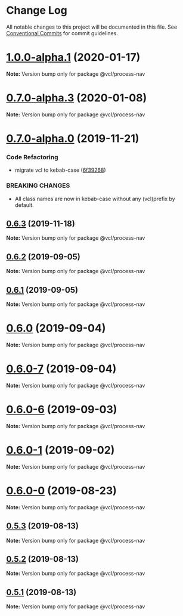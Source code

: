 # Change Log

All notable changes to this project will be documented in this file.
See [Conventional Commits](https://conventionalcommits.org) for commit guidelines.

# [1.0.0-alpha.1](https://github.com/vcl/process-nav/compare/v0.7.0-alpha.3...v1.0.0-alpha.1) (2020-01-17)

**Note:** Version bump only for package @vcl/process-nav





# [0.7.0-alpha.3](https://github.com/vcl/process-nav/compare/v0.7.0-alpha.0...v0.7.0-alpha.3) (2020-01-08)

**Note:** Version bump only for package @vcl/process-nav





# [0.7.0-alpha.0](https://github.com/vcl/process-nav/compare/v0.6.2...v0.7.0-alpha.0) (2019-11-21)


### Code Refactoring

* migrate vcl to kebab-case ([6f39268](https://github.com/vcl/process-nav/commit/6f39268fe95b3f48d44da527e7e283e97eca04cd))


### BREAKING CHANGES

* All class names are now in kebab-case without any (vcl)prefix by default.





## [0.6.3](https://github.com/vcl/process-nav/compare/v0.6.2...v0.6.3) (2019-11-18)

**Note:** Version bump only for package @vcl/process-nav





## [0.6.2](https://github.com/vcl/process-nav/compare/v0.6.1...v0.6.2) (2019-09-05)

**Note:** Version bump only for package @vcl/process-nav





## [0.6.1](https://github.com/vcl/process-nav/compare/v0.6.0...v0.6.1) (2019-09-05)

**Note:** Version bump only for package @vcl/process-nav





# [0.6.0](https://github.com/vcl/process-nav/compare/v0.6.0-7...v0.6.0) (2019-09-04)

**Note:** Version bump only for package @vcl/process-nav





# [0.6.0-7](https://github.com/vcl/process-nav/compare/v0.6.0-5...v0.6.0-7) (2019-09-04)

**Note:** Version bump only for package @vcl/process-nav





# [0.6.0-6](https://github.com/vcl/process-nav/compare/v0.6.0-5...v0.6.0-6) (2019-09-03)

**Note:** Version bump only for package @vcl/process-nav





# [0.6.0-1](https://github.com/vcl/process-nav/compare/v0.6.0-0...v0.6.0-1) (2019-09-02)

**Note:** Version bump only for package @vcl/process-nav





# [0.6.0-0](https://github.com/vcl/process-nav/compare/v0.5.4...v0.6.0-0) (2019-08-23)

**Note:** Version bump only for package @vcl/process-nav





## [0.5.3](https://github.com/vcl/process-nav/compare/v0.5.1...v0.5.3) (2019-08-13)

**Note:** Version bump only for package @vcl/process-nav





## [0.5.2](https://github.com/vcl/process-nav/compare/v0.5.1...v0.5.2) (2019-08-13)

**Note:** Version bump only for package @vcl/process-nav





## [0.5.1](https://github.com/vcl/process-nav/compare/v0.5.0...v0.5.1) (2019-08-13)

**Note:** Version bump only for package @vcl/process-nav
